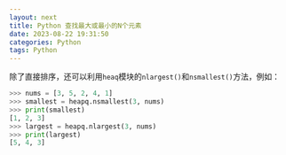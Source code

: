 ```yaml
---
layout: next
title: Python 查找最大或最小的N个元素
date: 2023-08-22 19:31:50
categories: Python
tags: Python
---
```


除了直接排序，还可以利用`heaq`模块的`nlargest()`和`nsmallest()`方法，例如：

```python
>>> nums = [3, 5, 2, 4, 1]
>>> smallest = heapq.nsmallest(3, nums)
>>> print(smallest)
[1, 2, 3]
>>> largest = heapq.nlargest(3, nums)
>>> print(largest)
[5, 4, 3]
```
